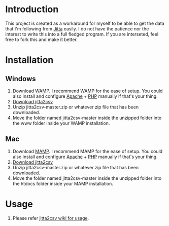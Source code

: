 # Introduction
This project is created as a workaround for myself to be able to get the data that I'm following from [Jitta](https://www.jitta.com) easily. I do not have the patience nor the interest to write this into a full fledged program. If you are interseted, feel free to fork this and make it better. 


# Installation
## Windows
1. Download [WAMP](http://www.wampserver.com/en/). I recommend WAMP for the ease of setup. You could also install and configure [Apache](https://httpd.apache.org/) + [PHP](https://secure.php.net/downloads.php) manually if that's your thing.
2. [Download jitta2csv](https://github.com/chuaweijie/jitta2csv/archive/master.zip)
3. Unzip jitta2csv-master.zip or whatever zip file that has been downloaded. 
4. Move the folder named jitta2csv-master inside the unzipped folder into the www folder inside your WAMP installation. 

## Mac
1. Download [MAMP](https://www.mamp.info/en/). I recommend MAMP for the ease of setup. You could also install and configure [Apache](https://httpd.apache.org/) + [PHP](https://secure.php.net/downloads.php) manually if that's your thing.
2. [Download jitta2csv](https://github.com/chuaweijie/jitta2csv/archive/master.zip)
3. Unzip jitta2csv-master.zip or whatever zip file that has been downloaded. 
4. Move the folder named jitta2csv-master inside the unzipped folder into the htdocs folder inside your MAMP installation. 


# Usage
1. Please refer [jitta2csv wiki for usage](https://github.com/chuaweijie/jitta2csv/wiki). 
